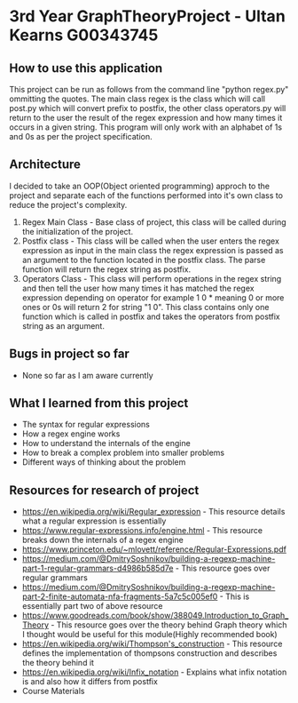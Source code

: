 #  3rd Year GraphTheoryProject - Ultan Kearns G00343745
## How to use this application
This project can be run as follows from the command line "python regex.py" ommitting the quotes.
The main class regex is the class which will call post.py which will convert prefix to postfix,
the other class operators.py will return to the user the result of the regex expression and how many
times it occurs in a given string.  This program will only work with an alphabet of 1s and 0s as per the 
project specification.

## Architecture
I decided to take an OOP(Object oriented programming) approch to the project and separate each of the 
functions performed into it's own class to reduce the project's complexity.

1. Regex Main Class - Base class of project, this class will be called during the initialization of the project.
2. Postfix class - This class will be called when the user enters the regex expression as input in the main class
the regex expression is passed as an argument to the function located in the postfix class.  The parse function
will return the regex string as postfix.
3. Operators Class - This class will perform operations in the regex string and then tell the user how many times it 
has matched the regex expression depending on operator for example 1 0 * meaning 0 or more ones or 0s will return 2 for string
"1 0". This class contains only one function which is called in postfix and takes the operators from postfix string as an argument.

## Bugs in project so far
+ None so far as I am aware currently

## What I learned from this project
+ The syntax for regular expressions
+ How a regex engine works
+ How to understand the internals of the engine 
+ How to break a complex problem into smaller problems
+ Different ways of thinking about the problem

## Resources for research of project
+ https://en.wikipedia.org/wiki/Regular_expression - This resource details what a regular expression is essentially
+ https://www.regular-expressions.info/engine.html - This resource breaks down the internals of a regex engine
+ https://www.princeton.edu/~mlovett/reference/Regular-Expressions.pdf
+ https://medium.com/@DmitrySoshnikov/building-a-regexp-machine-part-1-regular-grammars-d4986b585d7e - This resource goes over regular grammars
+ https://medium.com/@DmitrySoshnikov/building-a-regexp-machine-part-2-finite-automata-nfa-fragments-5a7c5c005ef0 - This is essentially part two of above resource
+ https://www.goodreads.com/book/show/388049.Introduction_to_Graph_Theory - This resource goes over the theory behind Graph theory which I thought would be useful for this module(Highly recommended book)
+ https://en.wikipedia.org/wiki/Thompson's_construction - This resource defines the implementation of thompsons construction and describes the theory behind it
+ https://en.wikipedia.org/wiki/Infix_notation - Explains what infix notation is and also how it differs from postfix
+ Course Materials